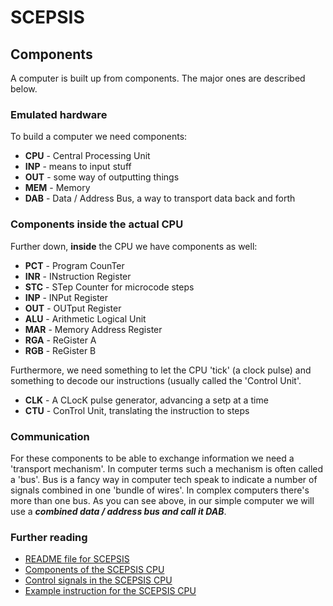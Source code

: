 
# SCEPSIS

## Components

A computer is built up from components. The major ones are described below.

### Emulated hardware

To build a computer we need components:

- **CPU** - Central Processing Unit
- **INP** - means to input stuff
- **OUT** - some way of outputting things
- **MEM** - Memory
- **DAB** - Data / Address Bus, a way to transport data back and forth

### Components inside the actual CPU

Further down, **inside** the CPU we have components as well:

- **PCT** - Program CounTer
- **INR** - INstruction Register
- **STC** - STep Counter for microcode steps
- **INP** - INPut Register
- **OUT** - OUTput Register
- **ALU** - Arithmetic Logical Unit
- **MAR** - Memory Address Register
- **RGA** - ReGister A
- **RGB** - ReGister B

Furthermore, we need something to let the CPU 'tick' (a clock pulse) and something to decode our instructions (usually called the 'Control Unit'.

- **CLK** - A CLocK pulse generator, advancing a setp at a time
- **CTU** - ConTrol Unit, translating the instruction to steps

### Communication

For these components to be able to exchange information we need a 'transport mechanism'. In computer terms such a mechanism is often called a 'bus'. Bus is a fancy way in computer tech speak to indicate a number of signals combined in one 'bundle of wires'. In complex computers there's more than one bus. As you can see above, in our simple computer we will use a ***combined data / address bus and call it DAB***.

### Further reading

- [README file for SCEPSIS](../README.md)
- [Components of the SCEPSIS CPU](./Components.md)
- [Control signals in the SCEPSIS CPU](./ControlSignals.md)
- [Example instruction for the SCEPSIS CPU](./Example.md)

